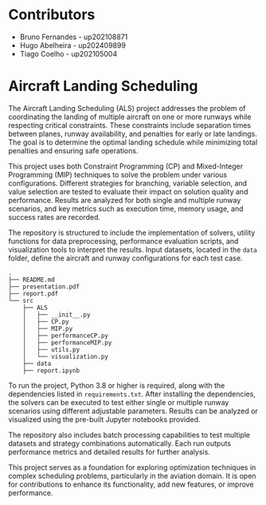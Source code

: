 # Contributors 

- Bruno Fernandes - up202108871
- Hugo Abelheira - up202409899
- Tiago Coelho - up202105004

# Aircraft Landing Scheduling

The Aircraft Landing Scheduling (ALS) project addresses the problem of coordinating the landing of multiple aircraft on one or more runways while respecting critical constraints. These constraints include separation times between planes, runway availability, and penalties for early or late landings. The goal is to determine the optimal landing schedule while minimizing total penalties and ensuring safe operations.

This project uses both Constraint Programming (CP) and Mixed-Integer Programming (MIP) techniques to solve the problem under various configurations. Different strategies for branching, variable selection, and value selection are tested to evaluate their impact on solution quality and performance. Results are analyzed for both single and multiple runway scenarios, and key metrics such as execution time, memory usage, and success rates are recorded.

The repository is structured to include the implementation of solvers, utility functions for data preprocessing, performance evaluation scripts, and visualization tools to interpret the results. Input datasets, located in the `data` folder, define the aircraft and runway configurations for each test case.

```shell
.
├── README.md
├── presentation.pdf
├── report.pdf
└── src
    ├── ALS
    │   ├── __init__.py
    │   ├── CP.py
    │   ├── MIP.py
    │   ├── performanceCP.py
    │   ├── performanceMIP.py
    │   ├── utils.py
    │   └── visualization.py
    ├── data
    ├── report.ipynb
```

To run the project, Python 3.8 or higher is required, along with the dependencies listed in `requirements.txt`. After installing the dependencies, the solvers can be executed to test either single or multiple runway scenarios using different adjustable parameters. Results can be analyzed or visualized using the pre-built Jupyter notebooks provided.

The repository also includes batch processing capabilities to test multiple datasets and strategy combinations automatically. Each run outputs performance metrics and detailed results for further analysis.

This project serves as a foundation for exploring optimization techniques in complex scheduling problems, particularly in the aviation domain. It is open for contributions to enhance its functionality, add new features, or improve performance.
